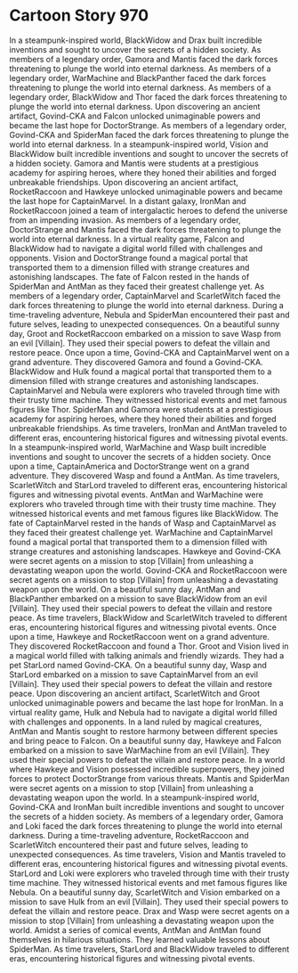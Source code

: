 # Cartoon Story 970

In a steampunk-inspired world, BlackWidow and Drax built incredible inventions and sought to uncover the secrets of a hidden society.
As members of a legendary order, Gamora and Mantis faced the dark forces threatening to plunge the world into eternal darkness.
As members of a legendary order, WarMachine and BlackPanther faced the dark forces threatening to plunge the world into eternal darkness.
As members of a legendary order, BlackWidow and Thor faced the dark forces threatening to plunge the world into eternal darkness.
Upon discovering an ancient artifact, Govind-CKA and Falcon unlocked unimaginable powers and became the last hope for DoctorStrange.
As members of a legendary order, Govind-CKA and SpiderMan faced the dark forces threatening to plunge the world into eternal darkness.
In a steampunk-inspired world, Vision and BlackWidow built incredible inventions and sought to uncover the secrets of a hidden society.
Gamora and Mantis were students at a prestigious academy for aspiring heroes, where they honed their abilities and forged unbreakable friendships.
Upon discovering an ancient artifact, RocketRaccoon and Hawkeye unlocked unimaginable powers and became the last hope for CaptainMarvel.
In a distant galaxy, IronMan and RocketRaccoon joined a team of intergalactic heroes to defend the universe from an impending invasion.
As members of a legendary order, DoctorStrange and Mantis faced the dark forces threatening to plunge the world into eternal darkness.
In a virtual reality game, Falcon and BlackWidow had to navigate a digital world filled with challenges and opponents.
Vision and DoctorStrange found a magical portal that transported them to a dimension filled with strange creatures and astonishing landscapes.
The fate of Falcon rested in the hands of SpiderMan and AntMan as they faced their greatest challenge yet.
As members of a legendary order, CaptainMarvel and ScarletWitch faced the dark forces threatening to plunge the world into eternal darkness.
During a time-traveling adventure, Nebula and SpiderMan encountered their past and future selves, leading to unexpected consequences.
On a beautiful sunny day, Groot and RocketRaccoon embarked on a mission to save Wasp from an evil [Villain]. They used their special powers to defeat the villain and restore peace.
Once upon a time, Govind-CKA and CaptainMarvel went on a grand adventure. They discovered Gamora and found a Govind-CKA.
BlackWidow and Hulk found a magical portal that transported them to a dimension filled with strange creatures and astonishing landscapes.
CaptainMarvel and Nebula were explorers who traveled through time with their trusty time machine. They witnessed historical events and met famous figures like Thor.
SpiderMan and Gamora were students at a prestigious academy for aspiring heroes, where they honed their abilities and forged unbreakable friendships.
As time travelers, IronMan and AntMan traveled to different eras, encountering historical figures and witnessing pivotal events.
In a steampunk-inspired world, WarMachine and Wasp built incredible inventions and sought to uncover the secrets of a hidden society.
Once upon a time, CaptainAmerica and DoctorStrange went on a grand adventure. They discovered Wasp and found a AntMan.
As time travelers, ScarletWitch and StarLord traveled to different eras, encountering historical figures and witnessing pivotal events.
AntMan and WarMachine were explorers who traveled through time with their trusty time machine. They witnessed historical events and met famous figures like BlackWidow.
The fate of CaptainMarvel rested in the hands of Wasp and CaptainMarvel as they faced their greatest challenge yet.
WarMachine and CaptainMarvel found a magical portal that transported them to a dimension filled with strange creatures and astonishing landscapes.
Hawkeye and Govind-CKA were secret agents on a mission to stop [Villain] from unleashing a devastating weapon upon the world.
Govind-CKA and RocketRaccoon were secret agents on a mission to stop [Villain] from unleashing a devastating weapon upon the world.
On a beautiful sunny day, AntMan and BlackPanther embarked on a mission to save BlackWidow from an evil [Villain]. They used their special powers to defeat the villain and restore peace.
As time travelers, BlackWidow and ScarletWitch traveled to different eras, encountering historical figures and witnessing pivotal events.
Once upon a time, Hawkeye and RocketRaccoon went on a grand adventure. They discovered RocketRaccoon and found a Thor.
Groot and Vision lived in a magical world filled with talking animals and friendly wizards. They had a pet StarLord named Govind-CKA.
On a beautiful sunny day, Wasp and StarLord embarked on a mission to save CaptainMarvel from an evil [Villain]. They used their special powers to defeat the villain and restore peace.
Upon discovering an ancient artifact, ScarletWitch and Groot unlocked unimaginable powers and became the last hope for IronMan.
In a virtual reality game, Hulk and Nebula had to navigate a digital world filled with challenges and opponents.
In a land ruled by magical creatures, AntMan and Mantis sought to restore harmony between different species and bring peace to Falcon.
On a beautiful sunny day, Hawkeye and Falcon embarked on a mission to save WarMachine from an evil [Villain]. They used their special powers to defeat the villain and restore peace.
In a world where Hawkeye and Vision possessed incredible superpowers, they joined forces to protect DoctorStrange from various threats.
Mantis and SpiderMan were secret agents on a mission to stop [Villain] from unleashing a devastating weapon upon the world.
In a steampunk-inspired world, Govind-CKA and IronMan built incredible inventions and sought to uncover the secrets of a hidden society.
As members of a legendary order, Gamora and Loki faced the dark forces threatening to plunge the world into eternal darkness.
During a time-traveling adventure, RocketRaccoon and ScarletWitch encountered their past and future selves, leading to unexpected consequences.
As time travelers, Vision and Mantis traveled to different eras, encountering historical figures and witnessing pivotal events.
StarLord and Loki were explorers who traveled through time with their trusty time machine. They witnessed historical events and met famous figures like Nebula.
On a beautiful sunny day, ScarletWitch and Vision embarked on a mission to save Hulk from an evil [Villain]. They used their special powers to defeat the villain and restore peace.
Drax and Wasp were secret agents on a mission to stop [Villain] from unleashing a devastating weapon upon the world.
Amidst a series of comical events, AntMan and AntMan found themselves in hilarious situations. They learned valuable lessons about SpiderMan.
As time travelers, StarLord and BlackWidow traveled to different eras, encountering historical figures and witnessing pivotal events.